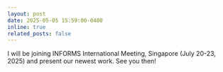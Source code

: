 ```yaml
---
layout: post
date: 2025-05-05 15:59:00-0400
inline: true
related_posts: false
---
```


I will be joining INFORMS International Meeting, Singapore (July 20-23, 2025) and present our newest work. See you then!
